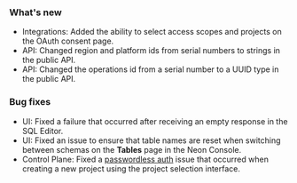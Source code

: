 ### What's new

- Integrations: Added the ability to select access scopes and projects on the OAuth consent page.
- API: Changed region and platform ids from serial numbers to strings in the public API.
- API: Changed the operations id from a serial number to a UUID type in the public API.

### Bug fixes

- UI: Fixed a failure that occurred after receiving an empty response in the SQL Editor.
- UI: Fixed an issue to ensure that table names are reset when switching between schemas on the **Tables** page in the Neon Console.
- Control Plane: Fixed a [passwordless auth](/docs/connect/passwordless-connect) issue that occurred when creating a new project using the project selection interface.
